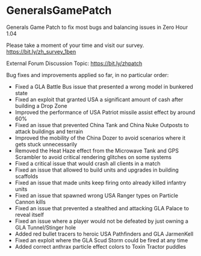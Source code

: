 # GeneralsGamePatch
Generals Game Patch to fix most bugs and balancing issues in Zero Hour 1.04

Please take a moment of your time and visit our survey.
  https://bit.ly/zh_survey_1ben

External Forum Discussion Topic:
  https://bit.ly/zhpatch

Bug fixes and improvements applied so far, in no particular order:
- Fixed a GLA Battle Bus issue that presented a wrong model in bunkered state
- Fixed an exploit that granted USA a significant amount of cash after building a Drop Zone
- Improved the performance of USA Patriot missile assist effect by around 60%
- Fixed an issue that prevented China Tank and China Nuke Outposts to attack buildings and terrain
- Improved the mobility of the China Dozer to avoid scenarios where it gets stuck unnecessarily
- Removed the Heat Haze effect from the Microwave Tank and GPS Scrambler to avoid critical rendering glitches on some systems
- Fixed a critical issue that would crash all clients in a match
- Fixed an issue that allowed to build units and upgrades in building scaffolds
- Fixed an issue that made units keep firing onto already killed infantry units
- Fixed an issue that spawned wrong USA Ranger types on Particle Cannon kills
- Fixed an issue that prevented a stealthed and attacking GLA Palace to reveal itself
- Fixed an issue where a player would not be defeated by just owning a GLA Tunnel/Stinger hole
- Added red bullet tracers to heroic USA Pathfinders and GLA JarmenKell
- Fixed an exploit where the GLA Scud Storm could be fired at any time
- Added correct anthrax particle effect colors to Toxin Tractor puddles
